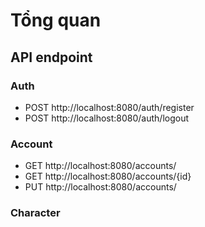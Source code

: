 # Tổng quan

## API endpoint
### Auth
- POST http://localhost:8080/auth/register
- POST http://localhost:8080/auth/logout
### Account
- GET http://localhost:8080/accounts/
- GET http://localhost:8080/accounts/{id}
- PUT http://localhost:8080/accounts/

### Character
